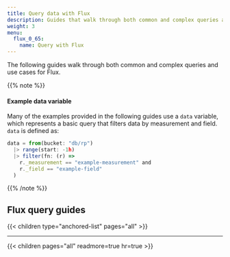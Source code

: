 ```yaml
---
title: Query data with Flux
description: Guides that walk through both common and complex queries and use cases for Flux.
weight: 3
menu:
  flux_0_65:
    name: Query with Flux
---
```


The following guides walk through both common and complex queries and use cases for Flux.

{{% note %}}
#### Example data variable
Many of the examples provided in the following guides use a `data` variable,
which represents a basic query that filters data by measurement and field.
`data` is defined as:

```js
data = from(bucket: "db/rp")
  |> range(start: -1h)
  |> filter(fn: (r) =>
    r._measurement == "example-measurement" and
    r._field == "example-field"
  )
```
{{% /note %}}

## Flux query guides

{{< children type="anchored-list" pages="all" >}}

---

{{< children pages="all" readmore=true hr=true >}}
